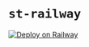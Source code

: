 # `st-railway`

[![Deploy on Railway](https://railway.com/button.svg)](https://railway.com/template/YuyzZp?referralCode=NreDXR)
